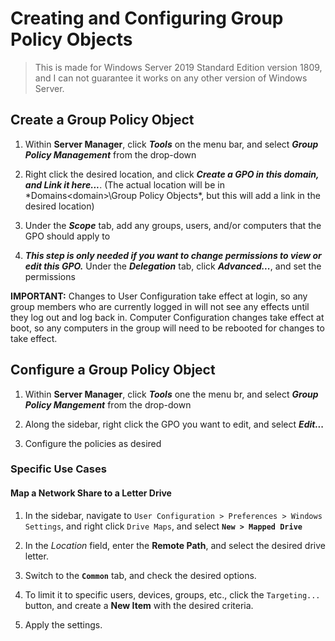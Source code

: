 # Creating and Configuring Group Policy Objects

> This is made for Windows Server 2019 Standard Edition version 1809, and I can not guarantee it works on any other version of Windows Server.

## Create a Group Policy Object

1. Within **Server Manager**, click ***Tools*** on the menu bar, and select ***Group Policy Management*** from the drop-down

2. Right click the desired location, and click ***Create a GPO in this domain, and Link it here...***. (The actual location will be in *Domains\<domain>\Group Policy Objects\*, but this will add a link in the desired location)

3. Under the ***Scope*** tab, add any groups, users, and/or computers that the GPO should apply to

4. ***This step is only needed if you want to change permissions to view or edit this GPO.*** Under the ***Delegation*** tab, click ***Advanced...***, and set the permissions

**IMPORTANT:** Changes to User Configuration take effect at login, so any group members who are currently logged in will not see any effects until they log out and log back in. Computer Configuration changes take effect at boot, so any computers in the group will need to be rebooted for changes to take effect.

## Configure a Group Policy Object

1. Within **Server Manager**, click ***Tools*** one the menu br, and select ***Group Policy Mangement*** from the drop-down 

2. Along the sidebar, right click the GPO you want to edit, and select ***Edit...***

3. Configure the policies as desired

### Specific Use Cases

#### Map a Network Share to a Letter Drive

1. In the sidebar, navigate to `User Configuration > Preferences > Windows Settings`, and right click `Drive Maps`, and select **`New > Mapped Drive`**

2. In the *Location* field, enter the **Remote Path**, and select the desired drive letter.
 
3. Switch to the **`Common`** tab, and check the desired options.

4. To limit it to specific users, devices, groups, etc., click the `Targeting...` button, and create a **New Item** with the desired criteria.

5. Apply the settings.

